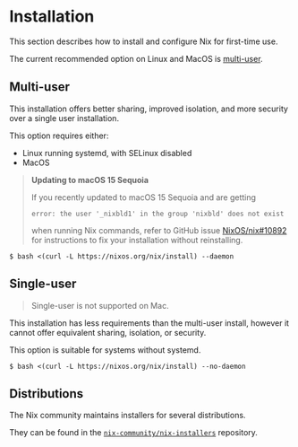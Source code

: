 # Installation

This section describes how to install and configure Nix for first-time use.

The current recommended option on Linux and MacOS is [multi-user](#multi-user).

## Multi-user

This installation offers better sharing, improved isolation, and more security
over a single user installation.

This option requires either:

* Linux running systemd, with SELinux disabled
* MacOS

> **Updating to macOS 15 Sequoia**
>
> If you recently updated to macOS 15 Sequoia and are getting
> ```console
> error: the user '_nixbld1' in the group 'nixbld' does not exist
> ```
> when running Nix commands, refer to GitHub issue [NixOS/nix#10892](https://github.com/NixOS/nix/issues/10892) for instructions to fix your installation without reinstalling.

```console
$ bash <(curl -L https://nixos.org/nix/install) --daemon
```

## Single-user

> Single-user is not supported on Mac.

This installation has less requirements than the multi-user install, however it
cannot offer equivalent sharing, isolation, or security.

This option is suitable for systems without systemd.

```console
$ bash <(curl -L https://nixos.org/nix/install) --no-daemon
```

## Distributions

The Nix community maintains installers for several distributions.

They can be found in the [`nix-community/nix-installers`](https://github.com/nix-community/nix-installers) repository.
